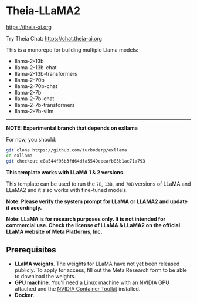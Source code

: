 # Theia-LLaMA2

https://theia-ai.org

Try Theia Chat: https://chat.theia-ai.org

This is a monorepo for building multiple Llama models:

- llama-2-13b
- llama-2-13b-chat
- llama-2-13b-transformers
- llama-2-70b
- llama-2-70b-chat
- llama-2-7b
- llama-2-7b-chat
- llama-2-7b-transformers
- llama-2-7b-vllm

---


**NOTE: Experimental branch that depends on exllama**

For now, you should:
```sh
git clone https://github.com/turboderp/exllama
cd exllama
git checkout e8a544f95b3fd64dfa5549eeeafb85b1ac71a793
```

**This template works with LLaMA 1 & 2 versions.**

This template can be used to run the `7B`, `13B`, and `70B` versions of LLaMA and LLaMA2 and it also works with fine-tuned models.

**Note: Please verify the system prompt for LLaMA or LLAMA2 and update it accordingly.**

**Note: LLaMA is for research purposes only. It is not intended for commercial use. Check the license of LLaMA & LLaMA2 on the official LLaMA website of Meta Platforms, Inc.**

## Prerequisites

- **LLaMA weights**. The weights for LLaMA have not yet been released publicly. To apply for access, fill out the Meta Research form to be able to download the weights.
- **GPU machine**. You'll need a Linux machine with an NVIDIA GPU attached and the [NVIDIA Container Toolkit](https://docs.nvidia.com/datacenter/cloud-native/container-toolkit/install-guide.html#docker) installed.
- **Docker**.
